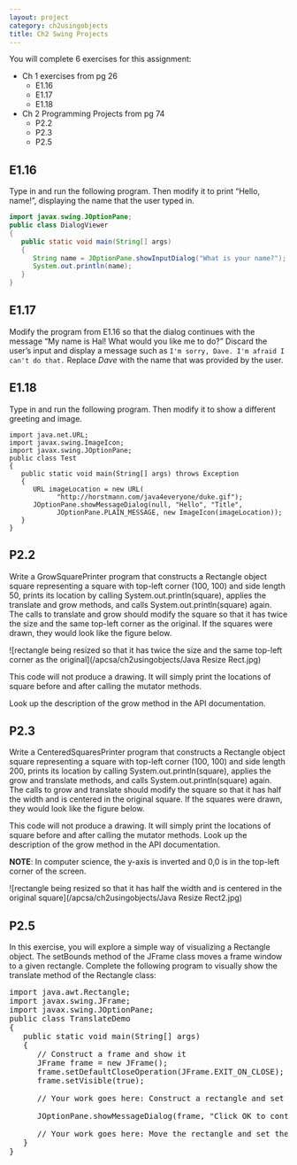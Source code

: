 ```yaml
---
layout: project
category: ch2usingobjects
title: Ch2 Swing Projects
---
```





You will complete 6 exercises for this assignment:
  - Ch 1 exercises from pg 26
      - E1.16
      - E1.17
      - E1.18
  - Ch 2 Programming Projects from pg 74
      - P2.2
      - P2.3
      - P2.5

## E1.16
Type in and run the following program. Then modify it to print “Hello, name!”, displaying the name that the user typed in.
```java
import javax.swing.JOptionPane;
public class DialogViewer
{
   public static void main(String[] args)
   {
      String name = JOptionPane.showInputDialog("What is your name?");
      System.out.println(name);
   }
}
```
## E1.17
Modify the program from E1.16 so that the dialog continues with the message “My name is Hal! What would you like me to do?” Discard the user’s input and display a message such as `I'm sorry, Dave. I'm afraid I can't do that.` Replace *Dave* with the name that was provided by the user.

## E1.18
Type in and run the following program. Then modify it to show a different greeting and image.
```
import java.net.URL;
import javax.swing.ImageIcon;
import javax.swing.JOptionPane;
public class Test
{
   public static void main(String[] args) throws Exception
   {
      URL imageLocation = new URL(
            "http://horstmann.com/java4everyone/duke.gif");
      JOptionPane.showMessageDialog(null, "Hello", "Title",
            JOptionPane.PLAIN_MESSAGE, new ImageIcon(imageLocation));
   }
}
```

## P2.2

Write a GrowSquarePrinter program that constructs a Rectangle object square representing a square with top-left corner (100, 100) and side length 50, prints its location by calling System.out.println(square), applies the translate and grow methods, and calls System.out.println(square) again. The calls to translate and grow should modify the square so that it has twice the size and the same top-left corner as the original. If the squares were drawn, they would look like the figure below.

![rectangle being resized so that it has twice the size and the same top-left corner as the original](/apcsa/ch2usingobjects/Java Resize Rect.jpg)

This code will not produce a drawing. It will simply print the locations of square before and after calling the mutator methods.

Look up the description of the grow method in the API documentation.

## P2.3

Write a CenteredSquaresPrinter program that constructs a Rectangle object square representing a square with top-left corner (100, 100) and side length 200, prints its location by calling System.out.println(square), applies the grow and translate methods, and calls System.out.println(square) again. The calls to grow and translate should modify the square so that it has half the width and is centered in the original square. If the squares were drawn, they would look like the figure below.

This code will not produce a drawing. It will simply print the locations of square before and after calling the mutator methods. Look up the description of the grow method in the API documentation.

**NOTE**: In computer science, the y-axis is inverted and 0,0 is in the top-left corner of the screen.

![rectangle being resized so that it has half the width and is centered in the original square](/apcsa/ch2usingobjects/Java Resize Rect2.jpg)

## P2.5

In this exercise, you will explore a simple way of visualizing a Rectangle object. The setBounds method of the JFrame class moves a frame window to a given rectangle. Complete the following program to visually show the translate method of the Rectangle class:

<pre>
import java.awt.Rectangle;
import javax.swing.JFrame;
import javax.swing.JOptionPane;
public class TranslateDemo
{
   public static void main(String[] args)
   {
      // Construct a frame and show it
      JFrame frame = new JFrame();
      frame.setDefaultCloseOperation(JFrame.EXIT_ON_CLOSE);
      frame.setVisible(true);

      // Your work goes here: Construct a rectangle and set the frame bounds

      JOptionPane.showMessageDialog(frame, "Click OK to continue");

      // Your work goes here: Move the rectangle and set the frame bounds again
   }
}
</pre>
